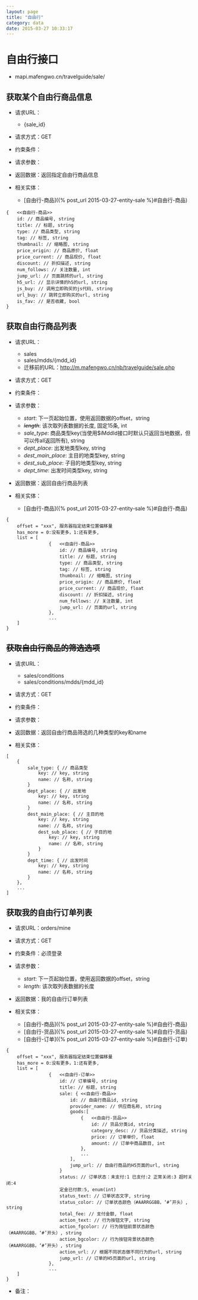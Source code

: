 ```yaml
---
layout: page
title: "自由行"
category: data
date: 2015-03-27 10:33:17
---
```


# 自由行接口 
- mapi.mafengwo.cn/travelguide/sale/

## 获取某个自由行商品信息
- 请求URL：
    + {sale_id}

- 请求方式：GET

- 约束条件：

- 请求参数： 
    
- 返回数据：返回指定自由行商品信息
- 相关实体：
    + [自由行-商品]({% post_url 2015-03-27-entity-sale %}#自由行-商品)

```
{   <<自由行-商品>>
    id: // 商品编号, string
    title: // 标题, string
    type: // 商品类型, string
    tag: // 标签, string
    thumbnail: // 缩略图, string
    price_origin: // 商品原价, float
    price_current: // 商品现价, float
    discount: // 折扣描述, string
    num_follows: // 关注数量, int
    jump_url: // 页面跳转的url, string
    h5_url: // 显示详情的h5的url, string
    js_buy: // 调用立即购买的js代码, string
    url_buy: // 跳转立即购买的url, string
    is_fav: // 是否收藏, bool
}
```

## 获取自由行商品列表
- 请求URL：
    + sales
    + sales/mdds/{mdd_id}
    + 迁移前的URL：http://m.mafengwo.cn/nb/travelguide/sale.php

- 请求方式：GET

- 约束条件：

- 请求参数： 
    + *start*: 下一页起始位置，使用返回数据的offset，string
    + ~~*length*~~: 该次取列表数据的长度, 固定15条, int
    + *sale_type*: 商品类型key(当使用$iMddId接口时默认只返回当地数据，但可以传all返回所有), string
    + *dept_place*: 出发地类型key, string
    + *dest_main_place*: 主目的地类型key, string
    + *dest_sub_place*: 子目的地类型key, string
    + *dept_time*: 出发时间类型key, string
    
- 返回数据：返回自由行商品列表
- 相关实体：
    + [自由行-商品]({% post_url 2015-03-27-entity-sale %}#自由行-商品)

```
{
    offset = "xxx", 服务器指定结束位置偏移量
    has_more = 0:没有更多，1:还有更多,
    list = [
                {   <<自由行-商品>>
                    id: // 商品编号, string
                    title: // 标题, string
                    type: // 商品类型, string
                    tag: // 标签, string
                    thumbnail: // 缩略图, string
                    price_origin: // 商品原价, float
                    price_current: // 商品现价, float
                    discount: // 折扣描述, string
                    num_follows: // 关注数量, int
                    jump_url: // 页面的url, string
                },
                ...
    ]
}
```


## ~~获取自由行商品的筛选选项~~
- 请求URL：
    + sales/conditions
    + sales/conditions/mdds/{mdd_id}

- 请求方式：GET

- 约束条件：

- 请求参数： 
    
- 返回数据：返回自由行商品筛选的几种类型的key和name
- 相关实体：

```
[
    {
        sale_type: { // 商品类型
            key: // key, string
            name: // 名称, string 
        }
        dept_place: { // 出发地
            key: // key, string
            name: // 名称, string 
        }
        dest_main_place: { // 主目的地
            key: // key, string
            name: // 名称, string 
            dest_sub_place: { // 子目的地
                key: // key, string
                name: // 名称, string 
            }
        }
        dept_time: { // 出发时间
            key: // key, string
            name: // 名称, string 
        }
    },
    ...
]
```


## 获取我的自由行订单列表
- 请求URL：orders/mine

- 请求方式：GET

- 约束条件：必须登录

- 请求参数： 
    + *start*: 下一页起始位置，使用返回数据的offset，string
    + *length*: 该次取列表数据的长度
    
- 返回数据：我的自由行订单列表
- 相关实体：
    + [自由行-商品]({% post_url 2015-03-27-entity-sale %}#自由行-商品)
    + [自由行-货品]({% post_url 2015-03-27-entity-sale %}#自由行-货品)
    + [自由行-订单]({% post_url 2015-03-27-entity-sale %}#自由行-订单)
    
```
{
    offset = "xxx", 服务器指定结束位置偏移量
    has_more = 0:没有更多，1:还有更多,
    list = [
                {   <<自由行-订单>>
                    id: // 订单编号, string
                    title: // 标题, string
                    sale: { <<自由行-商品>>
                        id: // 自由行商品id, string
                        provider_name: // 供应商名称, string
                        goods:[
                            {   <<自由行-货品>>
                                id: // 货品分类id, string
                                category_desc: // 货品分类描述, string
                                price: // 订单单价, float
                                amount: // 订单中商品数目, int
                            },
                            ...
                        ],
                        jump_url: // 自由行商品的H5页面的url, string
                    }
                    status: // 订单状态：未支付:1 已支付:2 正常关闭:3 超时关闭:4 
                    定金已付款:5, enum(int)
                    status_text: // 订单状态文字, string
                    status_color: // 订单状态颜色（#AARRGGBB，‘#’开头）, string
                    total_fee: // 支付金额, float
                    action_text: // 行为按钮文字, string
                    action_fgcolor: // 行为按钮前景状态颜色（#AARRGGBB，‘#’开头）, string
                    action_bgcolor: // 行为按钮背景状态颜色（#AARRGGBB，‘#’开头）, string
                    action_url: // 根据不同状态做不同行为的url, string
                    jump_url: // 订单的H5页面的url, string
                },
                ...
    ]
}
```


- 备注：

